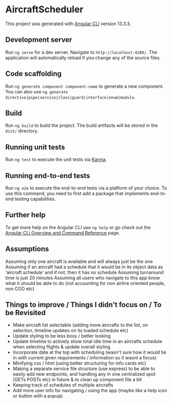 # AircraftScheduler

This project was generated with [Angular CLI](https://github.com/angular/angular-cli) version 13.3.3.

## Development server

Run `ng serve` for a dev server. Navigate to `http://localhost:4200/`. The application will automatically reload if you change any of the source files.

## Code scaffolding

Run `ng generate component component-name` to generate a new component. You can also use `ng generate directive|pipe|service|class|guard|interface|enum|module`.

## Build

Run `ng build` to build the project. The build artifacts will be stored in the `dist/` directory.

## Running unit tests

Run `ng test` to execute the unit tests via [Karma](https://karma-runner.github.io).

## Running end-to-end tests

Run `ng e2e` to execute the end-to-end tests via a platform of your choice. To use this command, you need to first add a package that implements end-to-end testing capabilities.

## Further help

To get more help on the Angular CLI use `ng help` or go check out the [Angular CLI Overview and Command Reference](https://angular.io/cli) page.



## Assumptions

Assuming only one aircraft is available and will always just be the one 
Assuming if an aircraft had a schedule that it would be in its object data as 'aircraft.schedule' and if not, then it has no schedule
Assuming turnaround time is just 20 minutes
Assuming all users who navigate to this app know what it should be able to do 
(not accounting for non airline oriented people, non COO etc)


## Things to improve / Things I didn't focus on / To be Revisited

- Make aircraft list selectable (adding more aircrafts to the list, on selection, timeline updates on its loaded schedule etc)
- Update styling to be less boxy / better looking
- Update timeline to actively show total idle time in an aircrafts schedule when selecting flights & update overall styling 
- Incorporate date at the top with scheduling (wasn't sure how it would tie in with current given requirements / information so it wasnt a focus)
- Minifying css / html (using better structuring for info cards etc)
- Making a separate service file structure (use express) to be able to easily add new endpoints, and handling any in one centralized spot (GETs POSTs etc) in future & to clean up component file a bit
- Keeping track of schedules of multiple aircrafts
- Add more user info for navigating / using the app (maybe like a help icon or button with a popup)


